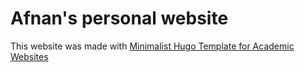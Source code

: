 # Afnan's personal website

This website was made with [Minimalist Hugo Template for Academic Websites](https://github.com/pmichaillat/hugo-website?utm_source=chatgpt.com)